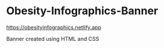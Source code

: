 # Obesity-Infographics-Banner

https://obesityinfographics.netlify.app

Banner created using HTML and CSS
